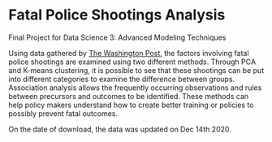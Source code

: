 # Fatal Police Shootings Analysis
Final Project for Data Science 3: Advanced Modeling Techniques 



Using data gathered by [The Washington Post](https://www.washingtonpost.com/graphics/investigations/police-shootings-database/), the factors involving fatal police shootings are examined using two different methods. Through PCA and K-means clustering, it is possible to see that these shootings can be put into different categories to examine the difference between groups. Association analysis allows the frequently occurring observations and rules between precursors and outcomes to be identified. These methods can help policy makers understand how to create better training or policies to possibly prevent fatal outcomes.

On the date of download, the data was updated on Dec 14th 2020. 
